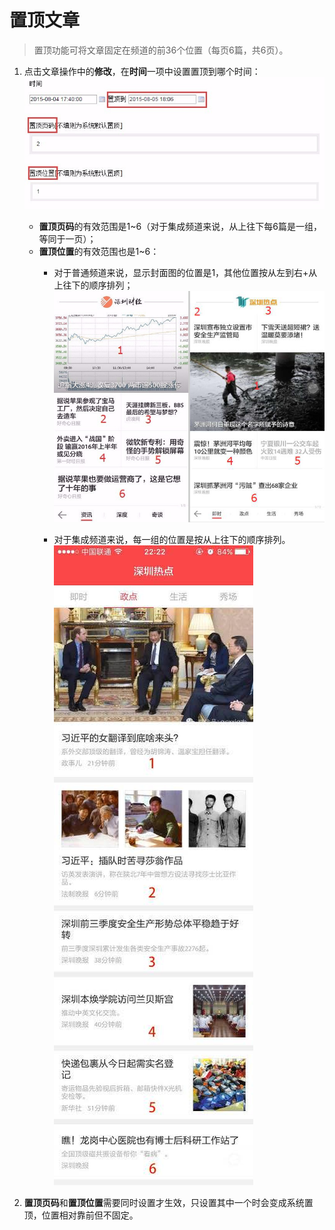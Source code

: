 # 置顶文章
> 置顶功能可将文章固定在频道的前36个位置（每页6篇，共6页）。

1. 点击文章操作中的**修改**，在**时间**一项中设置置顶到哪个时间：
![](img/7-1.png)

    - **置顶页码**的有效范围是1~6（对于集成频道来说，从上往下每6篇是一组，等同于一页）；
    - **置顶位置**的有效范围也是1~6：
      - 对于普通频道来说，显示封面图的位置是1，其他位置按从左到右+从上往下的顺序排列；
      ![](img/7-2.jpg)

      - 对于集成频道来说，每一组的位置是按从上往下的顺序排列。
      ![](img/7-3.jpg)
    
2. **置顶页码**和**置顶位置**需要同时设置才生效，只设置其中一个时会变成系统置顶，位置相对靠前但不固定。

